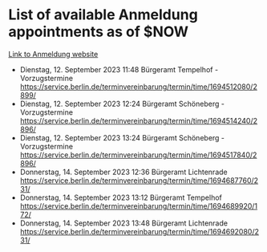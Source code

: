 # List of available Anmeldung appointments as of $NOW
[Link to Anmeldung website](https://service.berlin.de/terminvereinbarung/termin/tag.php?termin=1&anliegen[]=120686&dienstleisterlist=122210,122217,327316,122219,327312,122227,327314,122231,327346,122243,327348,122254,122252,329742,122260,329745,122262,329748,122271,327278,122273,327274,122277,327276,330436,122280,327294,122282,327290,122284,327292,122291,327270,122285,327266,122286,327264,122296,327268,150230,329760,122297,327286,122294,327284,122312,329763,122314,329775,122304,327330,122311,327334,122309,327332,317869,122281,327352,122279,329772,122283,122276,327324,122274,327326,122267,329766,122246,327318,122251,327320,122257,327322,122208,327298,122226,327300&herkunft=http%3A%2F%2Fservice.berlin.de%2Fdienstleistung%2F120686%2F)
- Dienstag, 12. September 2023 11:48 Bürgeramt Tempelhof - Vorzugstermine https://service.berlin.de/terminvereinbarung/termin/time/1694512080/2899/
- Dienstag, 12. September 2023 12:24 Bürgeramt Schöneberg - Vorzugstermine https://service.berlin.de/terminvereinbarung/termin/time/1694514240/2896/
- Dienstag, 12. September 2023 13:24 Bürgeramt Schöneberg - Vorzugstermine https://service.berlin.de/terminvereinbarung/termin/time/1694517840/2896/
- Donnerstag, 14. September 2023 12:36 Bürgeramt Lichtenrade https://service.berlin.de/terminvereinbarung/termin/time/1694687760/231/
- Donnerstag, 14. September 2023 13:12 Bürgeramt Tempelhof https://service.berlin.de/terminvereinbarung/termin/time/1694689920/172/
- Donnerstag, 14. September 2023 13:48 Bürgeramt Lichtenrade https://service.berlin.de/terminvereinbarung/termin/time/1694692080/231/
